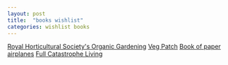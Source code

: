 ```yaml
---
layout: post
title:  "books wishlist"
categories: wishlist books
---
```


[Royal Horticultural Society's Organic Gardening](http://www.amazon.co.uk/gp/product/1840001585/sr=8-1/qid=1419902519/ref=olp_product_details?ie=UTF8&me=&qid=1419902519&sr=8-1)
[Veg Patch](http://www.amazon.co.uk/gp/product/1840001585/sr=8-1/qid=1419902519/ref=olp_product_details?ie=UTF8&me=&qid=1419902519&sr=8-1)
[Book of paper airplanes](www.amazon.co.uk/Book-Paper-Airplanes-Klutz-Stillinger/dp/1570548307)
[Full Catastrophe Living](http://www.amazon.com/Full-Catastrophe-Living-Wisdom-Illness/dp/0739358588)
